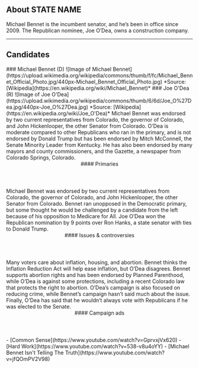 ## About STATE NAME
Michael Bennet is the incumbent senator, and he’s been in office since 2009. The Republican nominee, Joe O’Dea, owns a construction company. 

---

## Candidates

<Grid>
  <Box>
    ### Michael Bennet (D)
    ![Image of Michael Bennet](https://upload.wikimedia.org/wikipedia/commons/thumb/f/fc/Michael_Bennet_Official_Photo.jpg/440px-Michael_Bennet_Official_Photo.jpg)
    *Source: [Wikipedia](https://en.wikipedia.org/wiki/Michael_Bennet)*
  </Box>
  <Box>
    ### Joe O'Dea (R)
    ![Image of Joe O'Dea](https://upload.wikimedia.org/wikipedia/commons/thumb/6/6d/Joe_O%27Dea.jpg/440px-Joe_O%27Dea.jpg)
    *Source: [Wikipedia](https://en.wikipedia.org/wiki/Joe_O'Dea)*
  </Box>

  <Box>
    Michael Bennet was endorsed by two current representatives from Colorado, the governor of Colorado, and John Hickenlooper, the other Senator from Colorado. 
  </Box>
  <Box>
    O’Dea is moderate compared to other Republicans who ran in the primary, and is not endorsed by Donald Trump but has been endorsed by Mitch McConnell, the Senate Minority Leader from Kentucky. He has also been endorsed by many mayors and county commissioners, and the Gazette, a newspaper from Colorado Springs, Colorado. 
  </Box>

  <Header>
    #### Primaries
  </Header>
  <Box>
    Michael Bennet was endorsed by two current representatives from Colorado, the governor of Colorado, and John Hickenlooper, the other Senator from Colorado. Bennet ran unopposed in the Democratic primary, but some thought he would be challenged by a candidate from the left because of his opposition to Medicare for All. 
  </Box>
  <Box>
    Joe O’Dea won the Republican nomination by 9 points over Ron Hanks, a state senator with ties to Donald Trump.
  </Box>

  <Header>
    #### Issues & controversies
  </Header>

  <WideBox>
    Many voters care about inflation, housing, and abortion. Bennet thinks the Inflation Reduction Act will help ease inflation, but O’Dea disagrees. Bennet supports abortion rights and has been endorsed by Planned Parenthood, while O’Dea is against some protections, including a recent Colorado law that protects the right to abortion. O’Dea’s campaign is also focused on reducing crime, while Bennet’s campaign hasn’t said much about the issue. Finally, O’Dea has said that he wouldn’t always vote with Republicans if he was elected to the Senate. 
  </WideBox>
 
  <Header>
    #### Campaign ads
  </Header>
  <Box>
    - [Common Sense](https://www.youtube.com/watch?v=GprvxjVx620)
  </Box>
  <Box>
    - [Hard Work](https://www.youtube.com/watch?v=538-v8u4oYY)
    - [Michael Bennet Isn't Telling The Truth](https://www.youtube.com/watch?v=jfQOmPV2V98)
  </Box>
</Grid>
